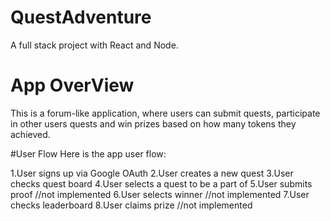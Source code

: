 # QuestAdventure
A full stack project with React and Node.
# App OverView
This is a forum-like application, where users can submit quests, participate in other users quests and win prizes based on how many tokens they achieved.

#User Flow
Here is the app user flow:

1.User signs up via Google OAuth
2.User creates a new quest
3.User checks quest board
4.User selects a quest to be a part of
5.User submits proof //not implemented
6.User selects winner //not implemented
7.User checks leaderboard
8.User claims prize //not implemented

